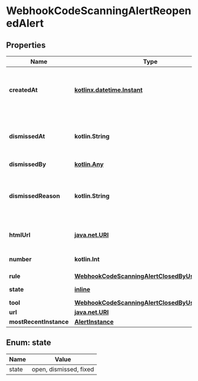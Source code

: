 
# WebhookCodeScanningAlertReopenedAlert

## Properties
Name | Type | Description | Notes
------------ | ------------- | ------------- | -------------
**createdAt** | [**kotlinx.datetime.Instant**](kotlinx.datetime.Instant.md) | The time that the alert was created in ISO 8601 format: &#x60;YYYY-MM-DDTHH:MM:SSZ.&#x60; | 
**dismissedAt** | **kotlin.String** | The time that the alert was dismissed in ISO 8601 format: &#x60;YYYY-MM-DDTHH:MM:SSZ&#x60;. | 
**dismissedBy** | [**kotlin.Any**](.md) |  | 
**dismissedReason** | **kotlin.String** | The reason for dismissing or closing the alert. Can be one of: &#x60;false positive&#x60;, &#x60;won&#39;t fix&#x60;, and &#x60;used in tests&#x60;. | 
**htmlUrl** | [**java.net.URI**](java.net.URI.md) | The GitHub URL of the alert resource. | 
**number** | **kotlin.Int** | The code scanning alert number. | 
**rule** | [**WebhookCodeScanningAlertClosedByUserAlertRule**](WebhookCodeScanningAlertClosedByUserAlertRule.md) |  | 
**state** | [**inline**](#State) | State of a code scanning alert. | 
**tool** | [**WebhookCodeScanningAlertClosedByUserAlertTool**](WebhookCodeScanningAlertClosedByUserAlertTool.md) |  | 
**url** | [**java.net.URI**](java.net.URI.md) |  | 
**mostRecentInstance** | [**AlertInstance**](AlertInstance.md) |  |  [optional]


<a id="State"></a>
## Enum: state
Name | Value
---- | -----
state | open, dismissed, fixed



